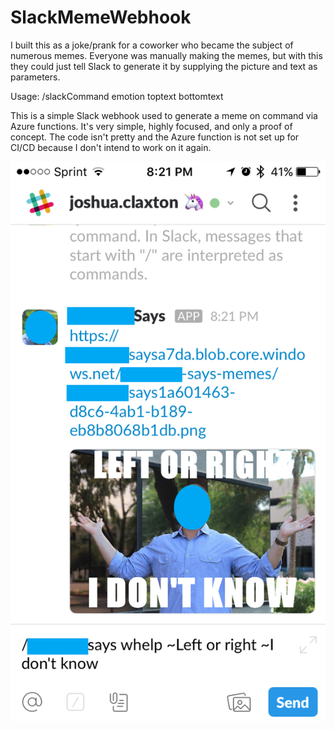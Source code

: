 # SlackMemeWebhook

I built this as a joke/prank for a coworker who became the subject of numerous memes. Everyone was manually making the memes, but with this they could just tell Slack to generate it by supplying the picture and text as parameters.

Usage: /slackCommand emotion toptext bottomtext

This is a simple Slack webhook used to generate a meme on command via Azure functions. It's very simple, highly focused, and only a proof of concept. The code isn't pretty and the Azure function is not set up for CI/CD because I don't intend to work on it again. 
  
![/slacksays](/slacksays.png)
  
